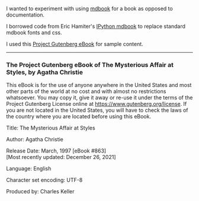 I wanted to experiment with  using [mdbook](https://github.com/rust-lang/mdBook)
for a book as opposed to documentation.

I borrowed code from Eric Hamiter's [IPython mdbook](https://github.com/ehamiter/ipython-book)
to replace standard mdbook fonts and css.

I used this [Project Gutenberg eBook](https://www.gutenberg.org/ebooks/863)
for sample content.

---

### The Project Gutenberg eBook of The Mysterious Affair at Styles, by Agatha Christie

This eBook is for the use of anyone anywhere in the United States
and most other parts of the world at no cost and with almost no
restrictions whatsoever. You may copy it, give it away or re-use
it under the terms of the Project Gutenberg License online at
<https://www.gutenberg.org/license>. If you are not located in the
United States, you will have to check the laws of the country where
you are located before using this eBook.

Title: The Mysterious Affair at Styles

Author: Agatha Christie

Release Date: March, 1997 [eBook #863]  
[Most recently updated: December 26, 2021]

Language: English

Character set encoding: UTF-8

Produced by: Charles Keller

